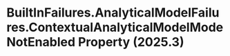 # BuiltInFailures.AnalyticalModelFailures.ContextualAnalyticalModelModeNotEnabled Property (2025.3)

﻿